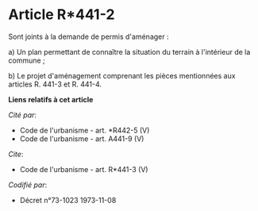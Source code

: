 # Article R*441-2

Sont joints à la demande de permis d'aménager :

a) Un plan permettant de connaître la situation du terrain à l'intérieur de la commune ;

b) Le projet d'aménagement comprenant les pièces mentionnées aux articles R. 441-3 et R. 441-4.

**Liens relatifs à cet article**

_Cité par_:

  - Code de l'urbanisme - art. *R442-5 (V)
  - Code de l'urbanisme - art. A441-9 (V)

_Cite_:

  - Code de l'urbanisme - art. R*441-3 (V)

_Codifié par_:

  - Décret n°73-1023 1973-11-08

